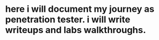 # here i will document my journey as penetration tester. i will write writeups and labs walkthroughs.
